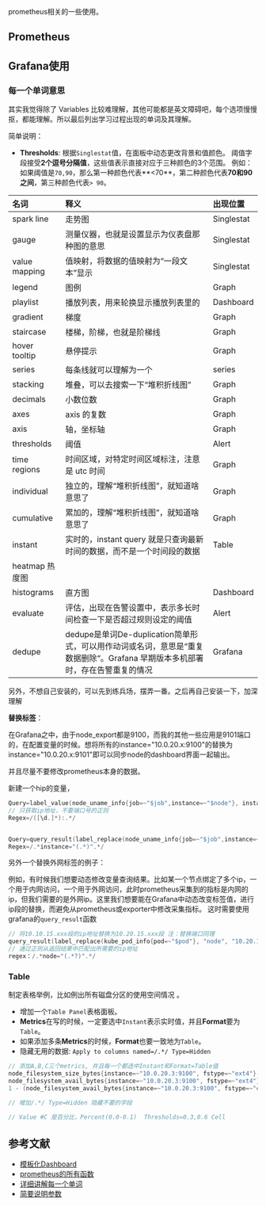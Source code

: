 prometheus相关的一些使用。
<!--more-->

## Prometheus


## Grafana使用

### 每一个单词意思

其实我觉得除了 Variables 比较难理解，其他可能都是英文障碍吧，每个选项慢慢抠，都能理解。所以最后列出学习过程出现的单词及其理解。

简单说明：

- **Thresholds**:  根据`Singlestat`值，在面板中动态更改背景和值颜色。 阈值字段接受**2个逗号分隔值**，这些值表示直接对应于三种颜色的3个范围。 例如：如果阈值是`70,90`，那么第一种颜色代表**<70**，第二种颜色代表**70和90之间**，第三种颜色代表`> 90`。


| 名词           | 释义                                                                                                                         | 出现位置           |
| :--------      | :----------                                                                                                                  | :----------------- |
| spark line     | 走势图                                                                                                                       | Singlestat         |
| gauge          | 测量仪器，也就是设置显示为仪表盘那种图的意思                                                                                 | Singlestat         |
| value mapping  | 值映射，将数据的值映射为“一段文本”显示                                                                                       | Singlestat         |
| legend         | 图例                                                                                                                         | Graph              |
| playlist       | 播放列表，用来轮换显示播放列表里的                                                                                           | Dashboard          |
| gradient       | 梯度                                                                                                                         | Graph              |
| staircase      | 楼梯，阶梯，也就是阶梯线                                                                                                     | Graph              |
| hover tooltip  | 悬停提示                                                                                                                     | Graph              |
| series         | 每条线就可以理解为一个                                                                                                       | series             |
| stacking       | 堆叠，可以去搜索一下“堆积折线图”                                                                                             | Graph              |
| decimals       | 小数位数                                                                                                                     | Graph              |
| axes           | axis 的复数                                                                                                                  | Graph              |
| axis           | 轴，坐标轴                                                                                                                   | Graph              |
| thresholds     | 阈值                                                                                                                         | Alert              |
| time regions   | 时间区域，对特定时间区域标注，注意是 utc 时间                                                                                | Graph              |
| individual     | 独立的，理解“堆积折线图”，就知道啥意思了                                                                                     | Graph              |
| cumulative     | 累加的，理解“堆积折线图”，就知道啥意思了                                                                                     | Graph              |
| instant        | 实时的，instant query 就是只查询最新时间的数据，而不是一个时间段的数据                                                       | Table              |
| heatmap	热度图 |
| histograms     | 直方图                                                                                                                       | Dashboard          |
| evaluate       | 评估，出现在告警设置中，表示多长时间检查一下是否超过规则设定的阈值                                                           | Alert              |
| dedupe         | dedupe是单词De-duplication简单形式，可以用作动词或名词，意思是“重复数据删除“。Grafana 早期版本多机部署时，存在告警重复的情况 |Grafana |

另外，不想自己安装的，可以先到练兵场，摆弄一番。之后再自己安装一下，加深理解

**替换标签**：

在Grafana之中，由于node_export都是9100，而我的其他一些应用是9101端口的，在配置变量的时候。想将所有的instance="10.0.20.x:9100"的替换为instance="10.0.20.x:9101"即可以同步node的dashboard界面一起输出。

并且尽量不要修改prometheus本身的数据。

新建一个hip的变量，

```go
Query=label_value(node_uname_info{job=~"$job",instance=~"$node"}, instance)
// 只获取ip地址，不要端口号的正则
Regex=/([\d.]*):.*/


Query=query_result(label_replace(node_uname_info{job=~"$job",instance=~"$node"}, "instance", "$1:9101", "instance", "(.*):.*"))
Regex=/.*instance="(.*)".*/
```

另外一个替换外网标签的例子：

例如，有时候我们想要动态修改变量查询结果。比如某一个节点绑定了多个ip，一个用于内网访问，一个用于外网访问，此时prometheus采集到的指标是内网的ip，但我们需要的是外网ip。这里我们想要能在Grafana中动态改变标签值，进行ip段的替换，而避免从prometheus或exporter中修改采集指标。
这时需要使用grafana的`query_result`函数
```go
// 将10.10.15.xxx段的ip地址替换为10.20.15.xxx段 注：替换端口同理
query_result(label_replace(kube_pod_info{pod=~"$pod"}, "node", "10.20.15.$1", "node", "10.10.15.(.*)"))
// 通过正则从返回结果中匹配出所需要的ip地址
regex：/.*node="(.*?)".*/
```

### Table
制定表格举例，比如例出所有磁盘分区的使用空间情况 。

- 增加一个`Table Panel`表格面板。
- **Metrics**在写的时候，一定要选中`Instant`表示实时值，并且**Format**要为`Table`。
- 如果添加多条**Metrics**的时候，**Format**也要一致地为`Table`。
- 隐藏无用的数据: `Apply to columns named=/.*/ Type=Hidden`

```go
// 添加A,B,C三个metrics, 并且每一个都选中Instant和Format=Table值
node_filesystem_size_bytes{instance=~"10.0.20.3:9100", fstype=~"ext4"}-0
node_filesystem_avail_bytes{instance=~"10.0.20.3:9100", fstype=~"ext4"}-0
1 - (node_filesystem_avail_bytes{instance=~"10.0.20.3:9100", fstype=~"ext4"} / node_filesystem_size_bytes{instance=~"10.0.20.3:9100", fstype=~"ext4"})

// 增加/.*/ Type=Hidden 隐藏不要的字段

// Value #C 是百分比，Percent(0.0-0.1)  Thresholds=0.3,0.6 Cell
```

## 参考文献

- [模板化Dashboard](https://yunlzheng.gitbook.io/prometheus-book/part-ii-prometheus-jin-jie/grafana/templating)
- [prometheus的所有函数](https://prometheus.io/docs/prometheus/latest/querying/functions/#label_replace)
- [详细讲解每一个单词](https://tlog.cc/posts/grafana/grafana-get-start/)
- [简要说明参数](http://www.51niux.com/?id=239)


